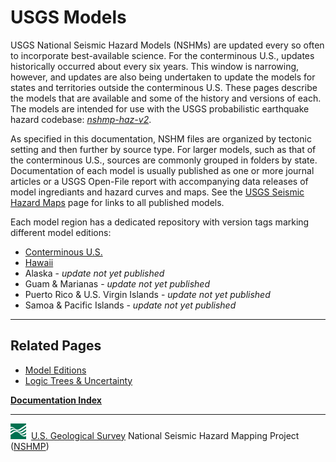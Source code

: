 # USGS Models

USGS National Seismic Hazard Models (NSHMs) are updated every so often to incorporate
best-available science. For the conterminous U.S., updates historically occurred about every six
years. This window is narrowing, however, and updates are also being undertaken to update the
models for states and territories outside the conterminous U.S. These pages describe the models
that are available and some of the history and versions of each. The models are intended for use
with the  USGS probabilistic earthquake hazard codebase:
[*nshmp-haz-v2*](https://github.com/usgs/nshmp-haz).

As specified in this documentation, NSHM files are organized by tectonic setting and then further
by source type. For larger models, such as that of the conterminous U.S., sources are commonly
grouped in folders by state. Documentation of each model is usually published as one or more
journal articles or a USGS Open-File report with accompanying data releases of model ingrediants
and hazard curves and maps. See the
[USGS Seismic Hazard Maps](https://www.usgs.gov/natural-hazards/earthquake-hazards/seismic-hazard-maps-and-site-specific-data)
page for links to all published models.

Each model region has a dedicated repository with version tags marking different model editions:

* [Conterminous U.S.](/ghsc/nshmp/nshm-conus)
* [Hawaii](/ghsc/nshmp/nshm-hawaii)  
* Alaska - _update not yet published_
* Guam & Marianas - _update not yet published_  
* Puerto Rico & U.S. Virgin Islands - _update not yet published_  
* Samoa & Pacific Islands - _update not yet published_  

---

## Related Pages

* [Model Editions](model-editions.md)
* [Logic Trees & Uncertainty](logic-trees-&-uncertainty.md)

[**Documentation Index**](../README.md)

---
![USGS logo](./images/usgs-icon.png) &nbsp;[U.S. Geological Survey](https://www.usgs.gov)
National Seismic Hazard Mapping Project ([NSHMP](https://earthquake.usgs.gov/hazards/))
